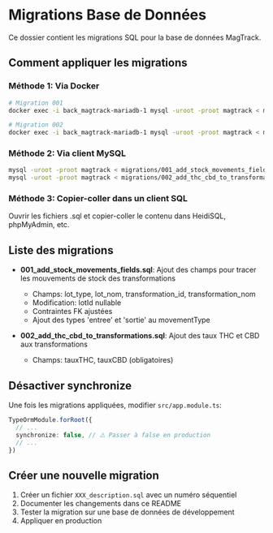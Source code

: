 # Migrations Base de Données

Ce dossier contient les migrations SQL pour la base de données MagTrack.

## Comment appliquer les migrations

### Méthode 1: Via Docker
```bash
# Migration 001
docker exec -i back_magtrack-mariadb-1 mysql -uroot -proot magtrack < migrations/001_add_stock_movements_fields.sql

# Migration 002
docker exec -i back_magtrack-mariadb-1 mysql -uroot -proot magtrack < migrations/002_add_thc_cbd_to_transformations.sql
```

### Méthode 2: Via client MySQL
```bash
mysql -uroot -proot magtrack < migrations/001_add_stock_movements_fields.sql
mysql -uroot -proot magtrack < migrations/002_add_thc_cbd_to_transformations.sql
```

### Méthode 3: Copier-coller dans un client SQL
Ouvrir les fichiers .sql et copier-coller le contenu dans HeidiSQL, phpMyAdmin, etc.

## Liste des migrations

- **001_add_stock_movements_fields.sql**: Ajout des champs pour tracer les mouvements de stock des transformations
  - Champs: lot_type, lot_nom, transformation_id, transformation_nom
  - Modification: lotId nullable
  - Contraintes FK ajustées
  - Ajout des types 'entree' et 'sortie' au movementType

- **002_add_thc_cbd_to_transformations.sql**: Ajout des taux THC et CBD aux transformations
  - Champs: tauxTHC, tauxCBD (obligatoires)

## Désactiver synchronize

Une fois les migrations appliquées, modifier `src/app.module.ts`:

```typescript
TypeOrmModule.forRoot({
  // ...
  synchronize: false, // ⚠️ Passer à false en production
  // ...
})
```

## Créer une nouvelle migration

1. Créer un fichier `XXX_description.sql` avec un numéro séquentiel
2. Documenter les changements dans ce README
3. Tester la migration sur une base de données de développement
4. Appliquer en production

